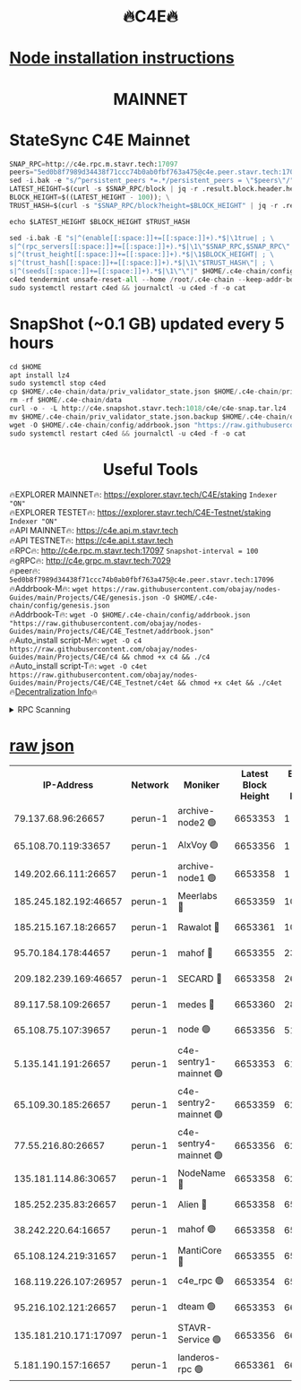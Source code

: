 <h1 align="center"> 🔥C4E🔥</h1>

[Node installation instructions](https://github.com/obajay/nodes-Guides/tree/main/Projects/C4E)
=

<h1 align="center"> MAINNET</h1>

# StateSync C4E Mainnet
```python
SNAP_RPC=http://c4e.rpc.m.stavr.tech:17097
peers="5ed0b8f7989d34438f71ccc74b0ab0fbf763a475@c4e.peer.stavr.tech:17096"
sed -i.bak -e "s/^persistent_peers *=.*/persistent_peers = \"$peers\"/" $HOME/.c4e-chain/config/config.toml
LATEST_HEIGHT=$(curl -s $SNAP_RPC/block | jq -r .result.block.header.height); \
BLOCK_HEIGHT=$((LATEST_HEIGHT - 100)); \
TRUST_HASH=$(curl -s "$SNAP_RPC/block?height=$BLOCK_HEIGHT" | jq -r .result.block_id.hash)

echo $LATEST_HEIGHT $BLOCK_HEIGHT $TRUST_HASH

sed -i.bak -E "s|^(enable[[:space:]]+=[[:space:]]+).*$|\1true| ; \
s|^(rpc_servers[[:space:]]+=[[:space:]]+).*$|\1\"$SNAP_RPC,$SNAP_RPC\"| ; \
s|^(trust_height[[:space:]]+=[[:space:]]+).*$|\1$BLOCK_HEIGHT| ; \
s|^(trust_hash[[:space:]]+=[[:space:]]+).*$|\1\"$TRUST_HASH\"| ; \
s|^(seeds[[:space:]]+=[[:space:]]+).*$|\1\"\"|" $HOME/.c4e-chain/config/config.toml
c4ed tendermint unsafe-reset-all --home /root/.c4e-chain --keep-addr-book
sudo systemctl restart c4ed && journalctl -u c4ed -f -o cat
```
# SnapShot (~0.1 GB) updated every 5 hours
```python
cd $HOME
apt install lz4
sudo systemctl stop c4ed
cp $HOME/.c4e-chain/data/priv_validator_state.json $HOME/.c4e-chain/priv_validator_state.json.backup
rm -rf $HOME/.c4e-chain/data
curl -o - -L http://c4e.snapshot.stavr.tech:1018/c4e/c4e-snap.tar.lz4 | lz4 -c -d - | tar -x -C $HOME/.c4e-chain --strip-components 2
mv $HOME/.c4e-chain/priv_validator_state.json.backup $HOME/.c4e-chain/data/priv_validator_state.json
wget -O $HOME/.c4e-chain/config/addrbook.json "https://raw.githubusercontent.com/obajay/nodes-Guides/main/Projects/C4E/addrbook.json"
sudo systemctl restart c4ed && journalctl -u c4ed -f -o cat
```
 <h1 align="center"> Useful Tools</h1>

🔥EXPLORER MAINNET🔥:  https://explorer.stavr.tech/C4E/staking            `Indexer "ON"` \
🔥EXPLORER TESTET🔥:   https://explorer.stavr.tech/C4E-Testnet/staking     `Indexer "ON"` \
🔥API MAINNET🔥:       https://c4e.api.m.stavr.tech \
🔥API TESTNET🔥:       https://c4e.api.t.stavr.tech \
🔥RPC🔥:               http://c4e.rpc.m.stavr.tech:17097                  `Snapshot-interval = 100` \
🔥gRPC🔥:              http://c4e.grpc.m.stavr.tech:7029 \
🔥peer🔥:              `5ed0b8f7989d34438f71ccc74b0ab0fbf763a475@c4e.peer.stavr.tech:17096` \
🔥Addrbook-M🔥:    ```wget https://raw.githubusercontent.com/obajay/nodes-Guides/main/Projects/C4E/genesis.json -O $HOME/.c4e-chain/config/genesis.json``` \
🔥Addrbook-T🔥:    ```wget -O $HOME/.c4e-chain/config/addrbook.json "https://raw.githubusercontent.com/obajay/nodes-Guides/main/Projects/C4E/C4E_Testnet/addrbook.json"``` \
🔥Auto_install script-M🔥: ```wget -O c4 https://raw.githubusercontent.com/obajay/nodes-Guides/main/Projects/C4E/c4 && chmod +x c4 && ./c4``` \
🔥Auto_install script-T🔥: ```wget -O c4et https://raw.githubusercontent.com/obajay/nodes-Guides/main/Projects/C4E/C4E_Testnet/c4et && chmod +x c4et && ./c4et``` \
🔥[Decentralization Info](https://github.com/obajay/StateSync-snapshots/tree/main/Projects/C4E/Decentralization)🔥




<details>
<summary>RPC Scanning</summary>

<h2 align="center"> We scan nodes in real time every 4 hours. And we provide the final result of RPC endpoints.
We cannot influence the operation of these nodes in any way. </h2>


```python
If Voting Power is higher than 0 --> then the Node is a validator of the network and may be subject to attack and be a potential threat to the chain.
```
```python
We marked such validators with a red symbol
```

</details>

[raw json](https://rpc-check.c4e.stavr.tech/c4e/rpc-c4e-result.json)
=



<table><tr><th>IP-Address</th><th>Network</th><th>Moniker</th><th>Latest Block Height</th><th>Earliest Block Height</th><th>Catching Up</th><th>Tx Index</th><th>Voting Power</th><th>Scan Time</th></tr><tr><td>79.137.68.96:26657</td><td>perun-1</td><td>archive-node2 🟢</td><td>6653353</td><td>1</td><td>False</td><td>on</td><td>0</td><td>2024-01-09T07:38:27.428016679UTC</td></tr><tr><td>65.108.70.119:33657</td><td>perun-1</td><td>AlxVoy 🟢</td><td>6653356</td><td>1</td><td>False</td><td>on</td><td>0</td><td>2024-01-09T07:38:41.750140694UTC</td></tr><tr><td>149.202.66.111:26657</td><td>perun-1</td><td>archive-node1 🟢</td><td>6653358</td><td>1</td><td>False</td><td>on</td><td>0</td><td>2024-01-09T07:38:57.676367543UTC</td></tr><tr><td>185.245.182.192:46657</td><td>perun-1</td><td>Meerlabs 🔴</td><td>6653359</td><td>1051501</td><td>False</td><td>on</td><td>527310</td><td>2024-01-09T07:39:03.190709348UTC</td></tr><tr><td>185.215.167.18:26657</td><td>perun-1</td><td>Rawalot 🔴</td><td>6653361</td><td>1090501</td><td>False</td><td>on</td><td>701423</td><td>2024-01-09T07:39:14.952962390UTC</td></tr><tr><td>95.70.184.178:44657</td><td>perun-1</td><td>mahof 🔴</td><td>6653355</td><td>2342001</td><td>False</td><td>off</td><td>1862169</td><td>2024-01-09T07:38:40.946236299UTC</td></tr><tr><td>209.182.239.169:46657</td><td>perun-1</td><td>SECARD 🔴</td><td>6653358</td><td>2616101</td><td>False</td><td>off</td><td>1136703</td><td>2024-01-09T07:38:54.985280718UTC</td></tr><tr><td>89.117.58.109:26657</td><td>perun-1</td><td>medes 🔴</td><td>6653360</td><td>2826001</td><td>False</td><td>off</td><td>1484927</td><td>2024-01-09T07:39:10.092920155UTC</td></tr><tr><td>65.108.75.107:39657</td><td>perun-1</td><td>node 🟢</td><td>6653356</td><td>5198801</td><td>False</td><td>on</td><td>0</td><td>2024-01-09T07:38:44.174034938UTC</td></tr><tr><td>5.135.141.191:26657</td><td>perun-1</td><td>c4e-sentry1-mainnet 🟢</td><td>6653353</td><td>6198001</td><td>False</td><td>on</td><td>0</td><td>2024-01-09T07:38:26.766379045UTC</td></tr><tr><td>65.109.30.185:26657</td><td>perun-1</td><td>c4e-sentry2-mainnet 🟢</td><td>6653359</td><td>6238301</td><td>False</td><td>on</td><td>0</td><td>2024-01-09T07:39:02.855475565UTC</td></tr><tr><td>77.55.216.80:26657</td><td>perun-1</td><td>c4e-sentry4-mainnet 🟢</td><td>6653356</td><td>6241001</td><td>False</td><td>on</td><td>0</td><td>2024-01-09T07:38:41.374220940UTC</td></tr><tr><td>135.181.114.86:30657</td><td>perun-1</td><td>NodeName 🔴</td><td>6653358</td><td>6284301</td><td>False</td><td>off</td><td>140495</td><td>2024-01-09T07:38:57.989472682UTC</td></tr><tr><td>185.252.235.83:26657</td><td>perun-1</td><td>Alien 🔴</td><td>6653358</td><td>6502501</td><td>False</td><td>on</td><td>1136703</td><td>2024-01-09T07:38:58.320034569UTC</td></tr><tr><td>38.242.220.64:16657</td><td>perun-1</td><td>mahof 🟢</td><td>6653358</td><td>6545801</td><td>False</td><td>off</td><td>0</td><td>2024-01-09T07:38:55.282229196UTC</td></tr><tr><td>65.108.124.219:31657</td><td>perun-1</td><td>MantiCore 🔴</td><td>6653355</td><td>6553355</td><td>False</td><td>off</td><td>193254</td><td>2024-01-09T07:38:40.539134182UTC</td></tr><tr><td>168.119.226.107:26957</td><td>perun-1</td><td>c4e_rpc 🟢</td><td>6653354</td><td>6554001</td><td>False</td><td>on</td><td>0</td><td>2024-01-09T07:38:33.898951732UTC</td></tr><tr><td>95.216.102.121:26657</td><td>perun-1</td><td>dteam 🟢</td><td>6653353</td><td>6640501</td><td>False</td><td>on</td><td>0</td><td>2024-01-09T07:38:27.111167074UTC</td></tr><tr><td>135.181.210.171:17097</td><td>perun-1</td><td>STAVR-Service 🟢</td><td>6653356</td><td>6651001</td><td>False</td><td>on</td><td>0</td><td>2024-01-09T07:38:46.522464827UTC</td></tr><tr><td>5.181.190.157:16657</td><td>perun-1</td><td>landeros-rpc 🟢</td><td>6653361</td><td>6651001</td><td>False</td><td>on</td><td>0</td><td>2024-01-09T07:39:14.530468210UTC</td></tr></table>
